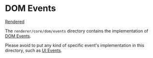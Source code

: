 # DOM Events

[Rendered](https://chromium.googlesource.com/chromium/src/+/main/third_party/blink/renderer/core/dom/events/README.md)

The `renderer/core/dom/events` directory contains the implementation of [DOM Events].

[DOM Events]: https://dom.spec.whatwg.org/#events

Please avoid to put any kind of specific event's implementation in this directory, such as [UI Events].

[UI Events]: https://w3c.github.io/uievents/
